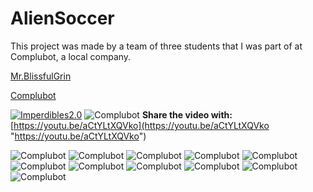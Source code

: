 # AlienSoccer

This project was made by a team of three students that I was part of at Complubot, a local company.


[Mr.BlissfulGrin](http://www.mrblissfulgrin.com "mrblissfulgrin")

[Complubot](http://complubot.com/inicio/ "complubot")

[![Imperdibles2.0](http://img.youtube.com/vi/aCtYLtXQVko/0.jpg)](http://www.youtube.com/watch?v=aCtYLtXQVko) ![Complubot](./Logo.png "Complubot")
**Share the video with:** [https://youtu.be/aCtYLtXQVko](https://youtu.be/aCtYLtXQVko "https://youtu.be/aCtYLtXQVko")

![Complubot](./Poster/superior_01.jpg "Complubot")
![Complubot](./Poster/Robots_01.jpg "Complubot")
![Complubot](./Alien1.0/Fotos/Thecrew.JPG "Complubot")
![Complubot](./Alien1.0/Fotos/MotoresPlanta.png "Complubot")
![Complubot](./Alien1.0/Fotos/PlanataUltraSonidos.png "Complubot")
![Complubot](./Alien1.0/Fotos/plantabaja.png "Complubot")
![Complubot](./Alien1.0/Fotos/PlantaConAsa.png "Complubot")
![Complubot](./Alien1.0/Fotos/PlantaInfrarrojos.png "Complubot")
![Complubot](./Alien1.0/Media/DSC_0522.JPG "Complubot")
![Complubot](./Alien1.0/Poster/DSC_0601.JPG "Complubot")
![Complubot](./Alien1.0/Fotos/AlienSoccer.jpg "Complubot")
